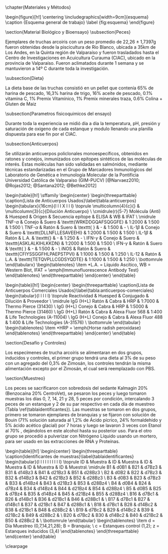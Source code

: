 \chapter{Materiales y Métodos}

\begin{figure}[h!]
	\centering
	\includegraphics[width=9cm]{esquema} 
	\caption {Esquema general de trabajo}
	\label {fig:esquema}
\end{figure}

\section{Material Biológico y Bioensayo}
\subsection{Peces}

Ejemplares de truchas arcoiris con un peso promedio de 22,26 $\pm$ 1,7397g fueron obtenidas desde la piscicultura de Rio Blanco, ubicada a 35km de Los Andes, en la Quinta región de Valparaíso y fueron trasladados hasta el Centro de Investigaciones en Acuicultura Curauma (CIAC), ubicado en la provincia de Valparaíso. Fueron aclimatados durante 1 semana y se mantuvieron a 14º C durante toda la investigación.

\subsection{Dieta}

La dieta base de las truchas consistió en un pellet que contenía 65\% de harina de pescado, 16,3\% harina de trigo, 16\% aceite de pescado, 0.1\% vitamina C, 1\% Premix Vitamínico, 1\% Premix minerales traza, 0.6\% Colina + Gluten de Maiz

\subsection{Parametros fisicoquimicos del ensayo}

Durante toda la experiencia se midió dia a dia la temperatura, pH, presión y saturación de oxigeno de cada estanque y modulo llenando una planilla dispuesta para ese fin por el CIAC.

\subsection{Anticuerpos}

Se utilizarán anticuerpos policlonales monoespecíficos, obtenidos en ratones y conejos, inmunizados con epítopes sintéticos de las moléculas de interés. Estas moléculas han sido validadas en salmónidos, mediante técnicas estandarizadas en el Grupo de Marcadores Inmunológicos del Laboratorio de Genética e Inmunología Molecular de la Pontificia Universidad Católica de Valparaíso (GIM-PUCV) [@Narvaez2010; @Rojas2012; @Santana2012; @Bethke2012]

\begin{table}[h!]
	\sffamily
	\begin{center}
	    \begin{threeparttable}
	    \caption{Lista de Anticuerpos Usados}\label{tabla:anticuerpos}
	    	\begin{tabularx}{16cm}{l l l X l l l}
				\toprule
				\multicolumn{4}{c}{} & \multicolumn{3}{c}{Dilución Anticuerpo} \\
				\cmidrule(r){5-7}
				Molécula (Anti) & Huesped & Origen & Secuencia epítope & ELISA & WB & IFAT \\
				\midrule
				TNF-$\alpha$ & Conejo & Suero & \texttt{WRKDDGQAFSQGGFE} & 1:2000 & 1:500 & 1:500 \\
				TNF-$\alpha$ & Ratón & Suero & \texttt{ } & - & 1:500 & - \\
				IL-1$\beta$ & Conejo & Suero &  \texttt{DLLNFLLESAVEEHI} & 1:2000 & 1:500 & 1:500 \\
				IL-1$\beta$ & Ratón & L.A. & \texttt{} & - & 1:250 & - \\
				IFN-$\gamma$ & Conejo & Suero & \texttt{ASKLALKIHLKKDN} & 1:2000 & 1:500 & 1:500 \\
				IFN-$\gamma$ & Ratón & Suero & \texttt{ } & - & 1:500 & - \\
				iNOS & Ratón & Suero & \texttt{CFIYSSGGFHLPAEPSTPVI} & 1:1000 & 1:500 & 1:250 \\
				IL-12 & Ratón & L.A. & \texttt{TETQVPLLCGDSYQDTE} & 1:1000 & 1:500 & 1:250 \\
				\bottomrule
			\end{tabularx}
			\begin{tablenotes}
				\item *L.A. = Líquido Ascítico, WB = Western Blot, IFAT = \emph{Immunofluorescence Antibody Test}
			\end{tablenotes}
		\end{threeparttable}
	\end{center}
\end{table}

\begin{table}[h!]
	\begin{center}
    	\begin{threeparttable}
		    \caption{Lista de Anticuerpos Comerciales Usados}\label{tabla:anticuerpos-comerciales}
		    	\begin{tabular}{l l l l l}
				\toprule
				Reactividad & Huesped & Conjugado & Dilución & Proveedor \\
				\midrule
				IgG (H+L) Ratón & Cabra & HRP & 1:7000 & Thermo Pierce (31430) \\
				IgG (H+L) Conejo & Cabra & HRP & 1:5000 & Thermo Pierce (31460) \\
				IgG (H+L) Ratón & Cabra & Alexa Fluor 568 & 1:400 & Life Technologies (A-11004) \\
				IgG (H+L) Conejo & Cabra & Alexa Fluor 488 & 1:400 & Life Technologies (A-31576) \\
		 		\bottomrule
				\end{tabular}
			\begin{tablenotes}
  				\item *HRP = \emph{Horse radish peroxidase}
			\end{tablenotes}
		\end{threeparttable}
	\end{center}
\end{table}

\section{Desafío y Controles}

Los especímenes de trucha arcoíris se alimentaran en dos grupos, inducidos y controles, el primer grupo tendrá una dieta al 3\% de su peso con un agregado del 0,3\% de Zimosán, los controles tendrán la misma alimentación excepto por el Zimosán, el cual será reemplazado con PBS.

\section{Muestreo}

Los peces se sacrificaron con sobredosis del sedante Kalmagin 20\% (Benzocaína 20\% CentroVet), se pesaron los peces y luego tomaron muestras los días 0, 7, 14, 21 y 28, 5 peces por condición, intercalando 3 peces de un estanque y 2 de su par respectivo en cada día de muestreo (Tabla \ref{tablaidentificantes}). Las muestras se tomaron en dos grupos, primero se tomaron ejemplares de branquias y se fijaron con solución de Bouin (71\% solución saturada al 1,2\% de Ácido pícrico, 24\% formaldehído y 5\% ácido acético glacial) por 7 horas y luego se lavaron 3 veces con Etanol al 70\% , dejándolos en este alcohol hasta su posterior uso. Para el otro grupo se procedió a pulverizar con Nitrógeno Líquido usando un mortero, para ser usado en las extracciones de RNA y Proteínas.

\begin{table}[h!]
	\begin{center}
	    \begin{threeparttable}
		    \caption{Identificantes de muestras}\label{tablaidentificantes}
		    \begin{tabular}{l l l l l l l l l l}
				\toprule
				ID & Muestra & ID & Muestra & ID & Muestra & ID & Muestra & ID & Muestra\\
				\midrule
				B1 & d0B1 & B21 & d7Bz3 & B31 & d14Bz3 & B41 & d21Bz3 & B51 & d28Bz3 \\
				B2 & d0B2 & B22 & d7Bz3 & B32 & d14Bz3 & B42 & d21Bz3 & B52 & d28Bz3 \\
				B3 & d0B3 & B23 & d7Bz3 & B33 & d14Bz4 & B43 & d21Bz3 & B53 & d28Bz4 \\
				B4 & d0B4 & B24 & d7Bz4 & B34 & d14Bz4 & B44 & d21Bz4 & B54 & d28Bz4 \\
				B5 & d0B5 & B25 & d7Bz4 & B35 & d14Bz4 & B45 & d21Bz4 & B55 & d28Bz4 \\
				B16 & d7Bc1 & B26 & d14Bc1 & B36 & d21Bc1 & B46 & d28Bc1 & \\
				B17 & d7Bc1 & B27 & d14Bc1 & B37 & d21Bc1 & B47 & d28Bc1 & \\
				B18 & d7Bc1 & B28 & d14Bc2 & B38 & d21Bc1 & B48 & d28Bc2 & \\
				B19 & d7Bc2 & B29 & d14Bc2 & B39 & d21Bc2 & B49 & d28Bc2 & \\
				B20 & d7Bc2 & B30 & d14Bc2 & B40 & d21Bc2 & B50 & d28Bc2 & \\
				\bottomrule
			\end{tabular}
			\begin{tablenotes}
				\item 	d = Día Muestreo (0,7,14,21,28); B = Branquia; \\
	  					c = Estanques control (1,2); z = Estanques inducidos (3,4)
			\end{tablenotes}
		\end{threeparttable}
	\end{center}
\end{table}
	
	
\clearpage
